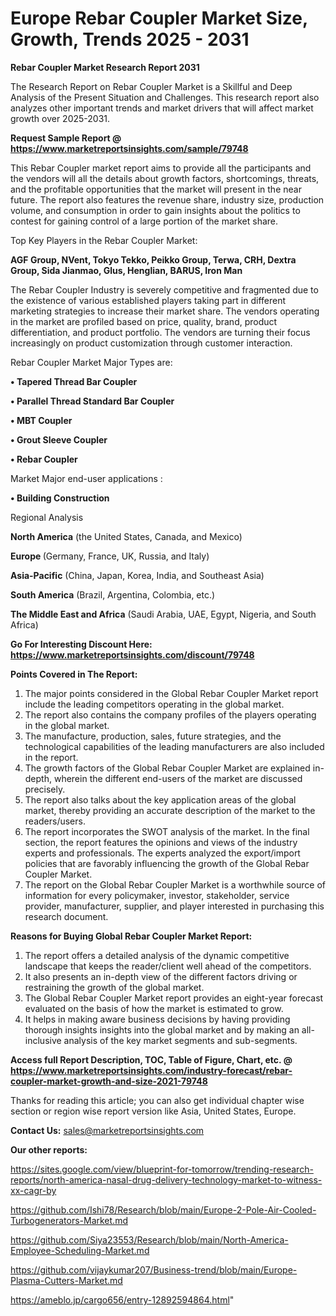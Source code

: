# Europe Rebar Coupler Market Size, Growth, Trends 2025 - 2031

<strong>Rebar Coupler Market Research Report 2031</strong>

The Research Report on Rebar Coupler Market is a Skillful and Deep Analysis of the Present Situation and Challenges. This research report also analyzes other important trends and market drivers that will affect market growth over 2025-2031.

<strong>Request Sample Report @ <a href=https://www.marketreportsinsights.com/sample/79748>https://www.marketreportsinsights.com/sample/79748</a></strong>

This Rebar Coupler market report aims to provide all the participants and the vendors will all the details about growth factors, shortcomings, threats, and the profitable opportunities that the market will present in the near future. The report also features the revenue share, industry size, production volume, and consumption in order to gain insights about the politics to contest for gaining control of a large portion of the market share.

Top Key Players in the Rebar Coupler Market:

<strong>AGF Group, NVent, Tokyo Tekko, Peikko Group, Terwa, CRH, Dextra Group, Sida Jianmao, Glus, Henglian, BARUS, Iron Man</strong>

The Rebar Coupler Industry is severely competitive and fragmented due to the existence of various established players taking part in different marketing strategies to increase their market share. The vendors operating in the market are profiled based on price, quality, brand, product differentiation, and product portfolio. The vendors are turning their focus increasingly on product customization through customer interaction.

Rebar Coupler Market Major Types are:

<strong>• Tapered Thread Bar Coupler

• Parallel Thread Standard Bar Coupler

• MBT Coupler

• Grout Sleeve Coupler

• Rebar Coupler</strong>

Market Major end-user applications :

<strong>• Building Construction</strong>

Regional Analysis

</u><strong><b>North America</b></strong> (the United States, Canada, and Mexico)

<strong><b>Europe </b></strong>(Germany, France, UK, Russia, and Italy)

<strong><b>Asia-Pacific</b></strong> (China, Japan, Korea, India, and Southeast Asia)

<strong><b>South America</b></strong> (Brazil, Argentina, Colombia, etc.)

<strong><b>The Middle East and Africa</b></strong> (Saudi Arabia, UAE, Egypt, Nigeria, and South Africa)

<strong>Go For Interesting Discount Here: <a href=https://www.marketreportsinsights.com/discount/79748>https://www.marketreportsinsights.com/discount/79748</a></strong>

<strong>Points Covered in The Report:</strong>
<ol>
  <li>The major points considered in the Global Rebar Coupler Market report include the leading competitors operating in the global market.</li>
  <li>The report also contains the company profiles of the players operating in the global market.</li>
  <li>The manufacture, production, sales, future strategies, and the technological capabilities of the leading manufacturers are also included in the report.</li>
  <li>The growth factors of the Global Rebar Coupler Market are explained in-depth, wherein the different end-users of the market are discussed precisely.</li>
  <li>The report also talks about the key application areas of the global market, thereby providing an accurate description of the market to the readers/users.</li>
  <li>The report incorporates the SWOT analysis of the market. In the final section, the report features the opinions and views of the industry experts and professionals. The experts analyzed the export/import policies that are favorably influencing the growth of the Global Rebar Coupler Market.</li>
  <li>The report on the Global Rebar Coupler Market is a worthwhile source of information for every policymaker, investor, stakeholder, service provider, manufacturer, supplier, and player interested in purchasing this research document.</li>
</ol>
<strong>Reasons for Buying Global Rebar Coupler Market Report:</strong>

<ol>
  <li>The report offers a detailed analysis of the dynamic competitive landscape that keeps the reader/client well ahead of the competitors.</li>
  <li>It also presents an in-depth view of the different factors driving or restraining the growth of the global market.</li>
  <li>The Global Rebar Coupler Market report provides an eight-year forecast evaluated on the basis of how the market is estimated to grow.</li>
  <li>It helps in making aware business decisions by having providing thorough insights insights into the global market and by making an all-inclusive analysis of the key market segments and sub-segments.</li>
</ol>
<strong>Access full Report Description, TOC, Table of Figure, Chart, etc. @ <a href=https://www.marketreportsinsights.com/industry-forecast/rebar-coupler-market-growth-and-size-2021-79748>https://www.marketreportsinsights.com/industry-forecast/rebar-coupler-market-growth-and-size-2021-79748</a></strong>


Thanks for reading this article; you can also get individual chapter wise section or region wise report version like Asia, United States, Europe.

<strong>Contact Us:</strong>
sales@marketreportsinsights.com

<strong>Our other reports:</strong>

<a href=https://sites.google.com/view/blueprint-for-tomorrow/trending-research-reports/north-america-nasal-drug-delivery-technology-market-to-witness-xx-cagr-by>https://sites.google.com/view/blueprint-for-tomorrow/trending-research-reports/north-america-nasal-drug-delivery-technology-market-to-witness-xx-cagr-by</a>

<a href=https://github.com/Ishi78/Research/blob/main/Europe-2-Pole-Air-Cooled-Turbogenerators-Market.md>https://github.com/Ishi78/Research/blob/main/Europe-2-Pole-Air-Cooled-Turbogenerators-Market.md</a>

<a href=https://github.com/Siya23553/Research/blob/main/North-America-Employee-Scheduling-Market.md>https://github.com/Siya23553/Research/blob/main/North-America-Employee-Scheduling-Market.md</a>

<a href=https://github.com/vijaykumar207/Business-trend/blob/main/Europe-Plasma-Cutters-Market.md>https://github.com/vijaykumar207/Business-trend/blob/main/Europe-Plasma-Cutters-Market.md</a>

<a href=https://ameblo.jp/cargo656/entry-12892594864.html>https://ameblo.jp/cargo656/entry-12892594864.html</a>"
